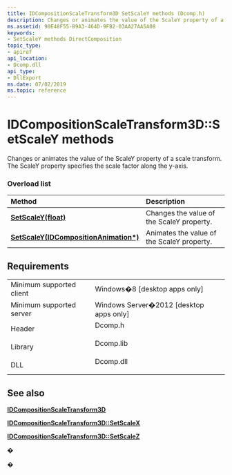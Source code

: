 ```yaml
---
title: IDCompositionScaleTransform3D SetScaleY methods (Dcomp.h)
description: Changes or animates the value of the ScaleY property of a scale transform.
ms.assetid: 90E48F55-B9A3-464D-9FB2-03AA27AA5A08
keywords:
- SetScaleY methods DirectComposition
topic_type:
- apiref
api_location:
- Dcomp.dll
api_type:
- DllExport
ms.date: 07/02/2019
ms.topic: reference
---
```


# IDCompositionScaleTransform3D::SetScaleY methods

Changes or animates the value of the ScaleY property of a scale transform. The ScaleY property specifies the scale factor along the y-axis.

### Overload list



| Method                                                                                                        | Description                                           |
|:--------------------------------------------------------------------------------------------------------------|:------------------------------------------------------|
| [**SetScaleY(float)**](/windows/win32/api/dcomp/nf-dcomp-idcompositionscaletransform3d-setscaley(float))                                     | Changes the value of the ScaleY property.<br/>  |
| [**SetScaleY(IDCompositionAnimation\*)**](/windows/win32/api/dcomp/nf-dcomp-idcompositionscaletransform3d-setscaley(idcompositionanimation)) | Animates the value of the ScaleY property.<br/> |



## Requirements



|                                     |                                                                                      |
|-------------------------------------|--------------------------------------------------------------------------------------|
| Minimum supported client<br/> | Windows�8 \[desktop apps only\]<br/>                                           |
| Minimum supported server<br/> | Windows Server�2012 \[desktop apps only\]<br/>                                 |
| Header<br/>                   | <dl> <dt>Dcomp.h</dt> </dl>   |
| Library<br/>                  | <dl> <dt>Dcomp.lib</dt> </dl> |
| DLL<br/>                      | <dl> <dt>Dcomp.dll</dt> </dl> |



## See also

<dl> <dt>

[**IDCompositionScaleTransform3D**](/windows/win32/api/dcomp/nn-dcomp-idcompositionscaletransform)
</dt> <dt>

[**IDCompositionScaleTransform3D::SetScaleX**](idcompositionscaletransform3d-setscalex-overloaded.md)
</dt> <dt>

[**IDCompositionScaleTransform3D::SetScaleZ**](/windows/win32/api/dcomp/nf-dcomp-idcompositionscaletransform3d-setscalez(float))
</dt> </dl>

�

�